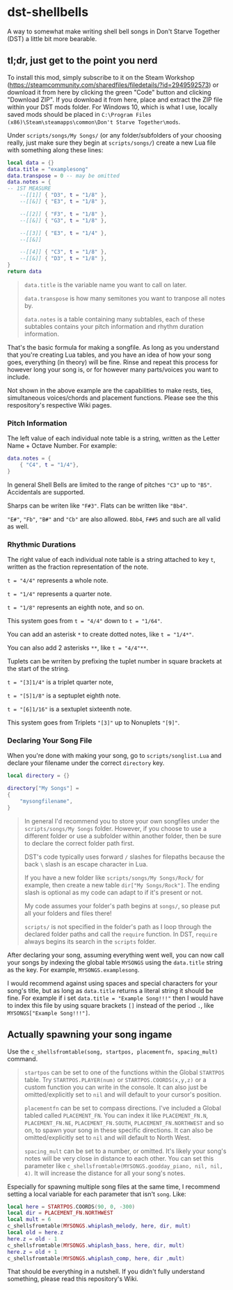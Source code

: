 # dst-shellbells
A way to somewhat make writing shell bell songs in Don't Starve Together (DST) a little bit more bearable.

## tl;dr, just get to the point you nerd

To install this mod, simply subscribe to it on the Steam Workshop (https://steamcommunity.com/sharedfiles/filedetails/?id=2949592573) or download it from here by clicking the green "Code" button and clicking "Download ZIP". If you download it from here, place and extract the ZIP file within your DST mods folder. For Windows 10, which is what I use, locally saved mods should be placed in `C:\Program Files (x86)\Steam\steamapps\common\Don't Starve Together\mods`.

Under `scripts/songs/My Songs/` (or any folder/subfolders of your choosing really, just make sure they begin at `scripts/songs/`) create a new Lua file with something along these lines:

```Lua
local data = {}
data.title = "examplesong"
data.transpose = 0 -- may be omitted
data.notes = {
-- 1ST MEASURE
	--[[1]] { "D3", t = "1/8" },
	--[[&]] { "E3", t = "1/8" },

	--[[2]] { "F3", t = "1/8" },
	--[[&]] { "G3", t = "1/8" }, 

	--[[3]] { "E3", t = "1/4" }, 
	--[[&]] 

	--[[4]] { "C3", t = "1/8" }, 
	--[[&]] { "D3", t = "1/8" }, 
}
return data
```
> `data.title` is the variable name you want to call on later. 
> 
> `data.transpose` is how many semitones you want to tranpose all notes by. 
> 
> `data.notes` is a table containing many subtables, each of these subtables contains your pitch information and rhythm duration information.

That's the basic formula for making a songfile. As long as you understand that you're creating Lua tables, and you have an idea of how your song goes, everything (in theory) will be fine. Rinse and repeat this process for however long your song is, or for however many parts/voices you want to include.

Not shown in the above example are the capabilities to make rests, ties, simultaneous voices/chords and placement functions. Please see the this respository's respective Wiki pages.

### Pitch Information

The left value of each individual note table is a string, written as the Letter Name + Octave Number. For example:
```Lua
data.notes = {
	{ "C4", t = "1/4"},
}
```
In general Shell Bells are limited to the range of pitches `"C3"` up to `"B5"`. Accidentals are supported.

Sharps can be writen like `"F#3"`. Flats can be written like `"Bb4"`. 

`"E#"`, `"Fb"`, `"B#"` and `"Cb"` are also allowed. `Bbb4`, `F##5` and such are all valid as well.

### Rhythmic Durations

The right value of each individual note table is a string attached to key `t`, written as the fraction representation of the note.

`t = "4/4"` represents a whole note. 

`t = "1/4"` represents a quarter note. 

`t = "1/8"` represents an eighth note, and so on. 

This system goes from `t = "4/4"` down to `t = "1/64"`.

You can add an asterisk `*` to create dotted notes, like `t = "1/4*"`. 

You can also add 2 asterisks `**`, like `t = "4/4"**`.

Tuplets can be wrriten by prefixing the tuplet number in square brackets at the start of the string. 

`t = "[3]1/4"` is a triplet quarter note, 

`t = "[5]1/8"` is a septuplet eighth note. 

`t = "[6]1/16"` is a sextuplet sixteenth note.

This system goes from Triplets `"[3]"` up to Nonuplets `"[9]"`.

### Declaring Your Song File

When you're done with making your song, go to `scripts/songlist.Lua` and declare your filename under the correct `directory` key. 

```Lua
local directory = {}

directory["My Songs"] =
{
	"mysongfilename",
}
```
> In general I'd recommend you to store your own songfiles under the `scripts/songs/My Songs` folder. However, if you choose to use a different folder or use a subfolder within another folder, then be sure to declare the correct folder path first.
>
> DST's code typically uses forward `/` slashes for filepaths because the back `\` slash is an escape character in Lua. 
> 
> If you have a new folder like `scripts/songs/My Songs/Rock/` for example, then create a new table `dir["My Songs/Rock"]`. The ending slash is optional as my code can adapt to if it's present or not.
> 
> My code assumes your folder's path begins at `songs/`, so please put all your folders and files there!
> 
> `scripts/` is not specified in the folder's path as I loop through the declared folder paths and call the `require` function. In DST, `require` always begins its search in the `scripts` folder. 

After declaring your song, assuming everything went well, you can now call your songs by indexing the global table `MYSONGS` using the `data.title` string as the key. For example, `MYSONGS.examplesong`. 

I would recommend against using spaces and special characters for your song's title, but as long as `data.title`  returns a literal string it should be fine. For example if i set `data.title = "Example Song!!!"` then I would have to index this file by using square brackets `[]` instead of the period `.`, like `MYSONGS["Example Song!!!"]`.

## Actually spawning your song ingame

Use the `c_shellsfromtable(song, startpos, placementfn, spacing_mult)` command.

> `startpos` can be set to one of the functions within the Global `STARTPOS` table. Try `STARTPOS.PLAYER(num)` or `STARTPOS.COORDS(x,y,z)` or a custom function you can write in the console. It can also just be omitted/explicitly set to `nil` and will default to your cursor's position.
> 
> `placementfn` can be set to compass directions. I've included a Global tabled called `PLACEMENT_FN`. You can index it like `PLACEMENT_FN.N`, `PLACEMENT_FN.NE`, `PLACEMENT_FN.SOUTH`, `PLACEMENT_FN.NORTHWEST` and so on, to spawn your song in these specific directions. It can also be omitted/explicitly set to `nil` and will default to North West.
> 
> `spacing_mult` can be set to a number, or omitted. It's likely your song's notes will be very close in distance to each other. You can set this parameter like `c_shellsfromtable(MYSONGS.goodday_piano, nil, nil, 4)`. It will increase the distance for all your song's notes. 

Especially for spawning multiple song files at the same time, I recommend setting a local variable for each parameter that isn't `song`. Like:

```Lua
local here = STARTPOS.COORDS(90, 0, -300)
local dir = PLACEMENT_FN.NORTHWEST
local mult = 6
c_shellsfromtable(MYSONGS.whiplash_melody, here, dir, mult)
local old = here.z
here.z = old - 1
c_shellsfromtable(MYSONGS.whiplash_bass, here, dir, mult)
here.z = old + 1
c_shellsfromtable(MYSONGS.whiplash_comp, here, dir ,mult)
```
That should be everything in a nutshell. If you didn't fully understand something, please read this repository's Wiki.
